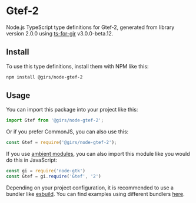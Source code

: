
# Gtef-2

Node.js TypeScript type definitions for Gtef-2, generated from library version 2.0.0 using [ts-for-gir](https://github.com/gjsify/ts-for-gjs) v3.0.0-beta.12.

## Install

To use this type definitions, install them with NPM like this:
```bash
npm install @girs/node-gtef-2
```

## Usage

You can import this package into your project like this:
```ts
import Gtef from '@girs/node-gtef-2';
```

Or if you prefer CommonJS, you can also use this:
```ts
const Gtef = require('@girs/node-gtef-2');
```

If you use [ambient modules](https://github.com/gjsify/ts-for-gir/tree/main/packages/cli#ambient-modules), you can also import this module like you would do this in JavaScript:

```ts
const gi = require('node-gtk')
const Gtef = gi.require('Gtef', '2')
```

Depending on your project configuration, it is recommended to use a bundler like [esbuild](https://esbuild.github.io/). You can find examples using different bundlers [here](https://github.com/gjsify/ts-for-gir/tree/main/examples).